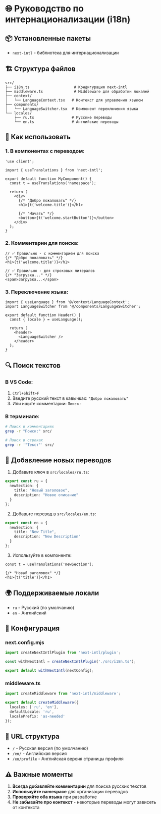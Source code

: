 # 🌐 Руководство по интернационализации (i18n)

## 📦 Установленные пакеты
- `next-intl` - библиотека для интернационализации

## 🏗️ Структура файлов

```
src/
├── i18n.ts                    # Конфигурация next-intl
├── middleware.ts              # Middleware для обработки локалей
├── context/
│   └── LanguageContext.tsx   # Контекст для управления языком
├── components/
│   └── LanguageSwitcher.tsx  # Компонент переключения языка
└── locales/
    ├── ru.ts                 # Русские переводы
    └── en.ts                 # Английские переводы
```

## 🎯 Как использовать

### 1. В компонентах с переводом:

```tsx
'use client';

import { useTranslations } from 'next-intl';

export default function MyComponent() {
  const t = useTranslations('namespace');
  
  return (
    <div>
      {/* "Добро пожаловать" */}
      <h1>{t('welcome.title')}</h1>
      
      {/* "Начать" */}
      <button>{t('welcome.startButton')}</button>
    </div>
  );
}
```

### 2. Комментарии для поиска:

```tsx
// ✅ Правильно - с комментарием для поиска
{/* "Добро пожаловать" */}
<h1>{t('welcome.title')}</h1>

// ✅ Правильно - для строковых литералов
{/* "Загрузка..." */}
<span>Загрузка...</span>
```

### 3. Переключение языка:

```tsx
import { useLanguage } from '@/context/LanguageContext';
import LanguageSwitcher from '@/components/LanguageSwitcher';

export default function Header() {
  const { locale } = useLanguage();
  
  return (
    <header>
      <LanguageSwitcher />
    </header>
  );
}
```

## 🔍 Поиск текстов

### В VS Code:
1. `Ctrl+Shift+F` 
2. Введите русский текст в кавычках: `"Добро пожаловать"`
3. Или ищите комментарии: `Поиск:`

### В терминале:
```bash
# Поиск в комментариях
grep -r "Поиск:" src/

# Поиск в строках
grep -r '"Текст"' src/
```

## 📝 Добавление новых переводов

1. Добавьте ключ в `src/locales/ru.ts`:
```typescript
export const ru = {
  newSection: {
    title: "Новый заголовок",
    description: "Новое описание"
  }
};
```

2. Добавьте перевод в `src/locales/en.ts`:
```typescript
export const en = {
  newSection: {
    title: "New Title",
    description: "New Description"
  }
};
```

3. Используйте в компоненте:
```tsx
const t = useTranslations('newSection');

{/* "Новый заголовок" */}
<h1>{t('title')}</h1>
```

## 🌍 Поддерживаемые локали

- `ru` - Русский (по умолчанию)
- `en` - Английский

## 🔧 Конфигурация

### next.config.mjs
```javascript
import createNextIntlPlugin from 'next-intl/plugin';

const withNextIntl = createNextIntlPlugin('./src/i18n.ts');

export default withNextIntl(nextConfig);
```

### middleware.ts
```typescript
import createMiddleware from 'next-intl/middleware';

export default createMiddleware({
  locales: ['ru', 'en'],
  defaultLocale: 'ru',
  localePrefix: 'as-needed'
});
```

## 📱 URL структура

- `/` - Русская версия (по умолчанию)
- `/en/` - Английская версия
- `/en/profile` - Английская версия страницы профиля

## ⚠️ Важные моменты

1. **Всегда добавляйте комментарии** для поиска русских текстов
2. **Используйте namespace** для организации переводов
3. **Проверяйте оба языка** при разработке
4. **Не забывайте про контекст** - некоторые переводы могут зависеть от контекста 